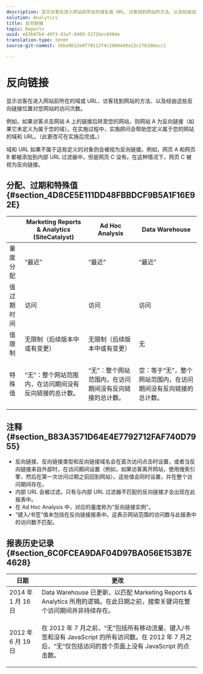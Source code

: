```yaml
---
description: 显示访客在进入网站前所在的域名或 URL、访客找到网站的方法、以及经由这些反向链接位置对您的网站的访问次数。
solution: Analytics
title: 反向链接
topic: Reports
uuid: e63b47b4-49f3-43af-8409-3272bec0484e
translation-type: tm+mt
source-git-commit: 16ba0b12e0f70112f4c10804d0a13c278388ecc2

---
```



# 反向链接

显示访客在进入网站前所在的域或 URL、访客找到网站的方法、以及经由这些反向链接位置对您网站的访问次数。

例如，如果访客点击网站 A 上的链接后转至您的网站，则网站 A 为反向链接（如果它未定义为属于您的域）。在实施过程中，实施顾问会帮助您定义属于您的网站的域和 URL。（此更改可在实施后完成。）

域和 URL 如果不属于这些定义的对象则会被视为反向链接。例如，网页 A 和网页 B 都被添加到内部 URL 过滤器中，但是网页 C 没有。在这种情况下，网页 C 被视为反向链接。

## 分配、过期和特殊值 {#section_4D8CE5E111DD48FBBDCF9B5A1F16E92E}

<table id="table_EC7423532C7E44DE97B7FC0321585A2B"> 
 <thead> 
  <tr> 
   <th colname="col1" class="entry"> </th> 
   <th colname="col2" class="entry"> Marketing Reports &amp; Analytics (SiteCatalyst) </th> 
   <th colname="col3" class="entry"> Ad Hoc Analysis </th> 
   <th colname="col4" class="entry"> Data Warehouse </th> 
  </tr>
 </thead>
 <tbody> 
  <tr> 
   <td colname="col1"> 量度分配 </td> 
   <td colname="col2"> “最近” </td> 
   <td colname="col3"> “最近” </td> 
   <td colname="col4"> “最近” </td> 
  </tr> 
  <tr> 
   <td colname="col1"> 值过期时间 </td> 
   <td colname="col2"> 访问 </td> 
   <td colname="col3"> 访问 </td> 
   <td colname="col4"> 访问 </td> 
  </tr> 
  <tr> 
   <td colname="col1"> 值限制 </td> 
   <td colname="col2"> 无限制（后续版本中或有变更） </td> 
   <td colname="col3"> 无限制（后续版本中或有变更） </td> 
   <td colname="col4"> 无 </td> 
  </tr> 
  <tr> 
   <td colname="col1"> 特殊值 </td> 
   <td colname="col2"> <p>“无”：整个网站范围内，在访问期间没有反向链接的总计数。 </p> </td> 
   <td colname="col3"> <p>“无”：整个网站范围内，在访问期间没有反向链接的总计数。 </p> </td> 
   <td colname="col4"> <p> 空：等于“无”，整个网站范围内，在访问期间没有反向链接的总计数。 </p> </td> 
  </tr> 
 </tbody> 
</table>

## 注释 {#section_B83A3571D64E4E7792712FAF740D7955}

* 反向链接、反向链接类型和反向链接域名会在首次访问点击时设置，或者当反向链接来自外部时，在访问期间设置（例如，如果访客离开网站，使用搜索引擎，然后在第一次访问过期之前回到网站）。这些值会同时设置，并在整个访问期间存在。
* 内部 URL 会被过滤。只有与内部 URL 过滤器不匹配的反向链接才会出现在此报表中。
* 在 Ad Hoc Analysis 中，对应的量度称为“反向链接实例”。
* “键入/书签”值未包括在反向链接报表中。这表示网站范围的访问数与此报表中的访问数不匹配。

## 报表历史记录 {#section_6C0FCEA9DAF04D97BA056E153B7E4628}

<table id="table_9DFA79EC6A5A48648F2FB5418E1752DB"> 
 <thead> 
  <tr> 
   <th colname="col1" class="entry"> 日期 </th> 
   <th colname="col2" class="entry"> 更改 </th> 
  </tr>
 </thead>
 <tbody> 
  <tr> 
   <td colname="col1"> 2014 年 1 月 16 日 </td> 
   <td colname="col2"> Data Warehouse 已更新，以匹配 Marketing Reports &amp; Analytics 所用的逻辑。在此日期之前，搜索关键词在整个访问期间并非持续存在。 </td> 
  </tr> 
  <tr> 
   <td colname="col1"> 2012 年 6 月 19 日 </td> 
   <td colname="col2"> <p> 在 2012 年 7 月之前，“无”包括所有移动流量、键入/书签和没有 JavaScript 的所有访问数。在 2012 年 7 月之后，“无”仅包括访问的首个页面上没有 JavaScript 的点击数。 </p> </td> 
  </tr> 
 </tbody> 
</table>

